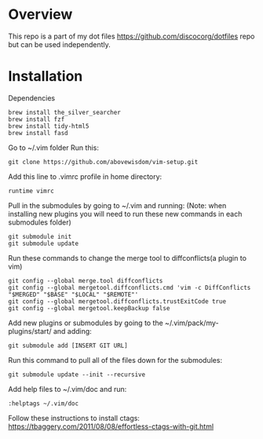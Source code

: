 # Overview
This repo is a part of my dot files https://github.com/discocorg/dotfiles repo but can be used independently. 

# Installation

Dependencies
```
brew install the_silver_searcher
brew install fzf
brew install tidy-html5
brew install fasd
```
Go to ~/.vim folder Run this: 
```
git clone https://github.com/abovewisdom/vim-setup.git
```
Add this line to .vimrc profile in home directory: 
```
runtime vimrc
```
Pull in the submodules by going to ~/.vim and running:
(Note: when installing new plugins you will need to run these new commands in each submodules folder)
```
git submodule init
git submodule update
```
Run these commands to change the merge tool to diffconflicts(a plugin to vim)

```
git config --global merge.tool diffconflicts
git config --global mergetool.diffconflicts.cmd 'vim -c DiffConflicts "$MERGED" "$BASE" "$LOCAL" "$REMOTE"'
git config --global mergetool.diffconflicts.trustExitCode true
git config --global mergetool.keepBackup false
```

Add new plugins or submodules by going to the ~/.vim/pack/my-plugins/start/ and adding:
```
git submodule add [INSERT GIT URL]
```
Run this command to pull all of the files down for the submodules:
```
git submodule update --init --recursive
```
Add help files to ~/.vim/doc and run: 
```
:helptags ~/.vim/doc
```
Follow these instructions to install ctags:
https://tbaggery.com/2011/08/08/effortless-ctags-with-git.html
